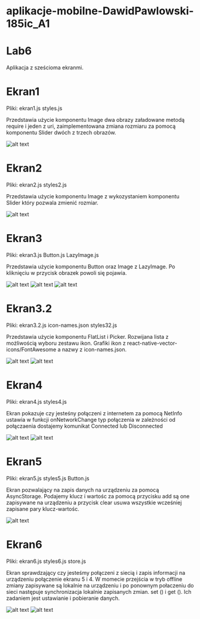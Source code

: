 # aplikacje-mobilne-DawidPawlowski-185ic_A1

# Lab6
Aplikacja z sześcioma ekranmi.

# Ekran1
Pliki: ekran1.js styles.js

Przedstawia użycie komponentu Image dwa obrazy załadowane metodą require i jeden z uri,
zaimplementowana zmiana rozmiaru za pomocą komponentu Slider dwóch z trzech obrazów.

![alt text](https://github.com/DawidPawlowski123/aplikacje-mobilne-DawidPawlowski-185ic_A1/blob/master/Lab6/screny/1.png)

# Ekran2
Pliki: ekran2.js styles2.js

Przedstawia użycie komponentu Image z wykozystaniem komponentu Slider który pozwala zmienić rozmiar.

![alt text](https://github.com/DawidPawlowski123/aplikacje-mobilne-DawidPawlowski-185ic_A1/blob/master/Lab6/screny/2.png)

# Ekran3
Pliki: ekran3.js Button.js LazyImage.js

Przedstawia użycie komponentu Button oraz Image z LazyImage. Po kliknięciu w przycisk obrazek powoli się pojawia.

![alt text](https://github.com/DawidPawlowski123/aplikacje-mobilne-DawidPawlowski-185ic_A1/blob/master/Lab6/screny/3.png)
![alt text](https://github.com/DawidPawlowski123/aplikacje-mobilne-DawidPawlowski-185ic_A1/blob/master/Lab6/screny/3.1.png)
![alt text](https://github.com/DawidPawlowski123/aplikacje-mobilne-DawidPawlowski-185ic_A1/blob/master/Lab6/screny/3.2.png)

# Ekran3.2
Pliki: ekran3.2.js icon-names.json styles32.js

Przedstawia użycie komponentu FlatList i Picker. Rozwijana lista z możliwością wyboru zestawu ikon.
Grafiki ikon z react-native-vector-icons/FontAwesome a nazwy z icon-names.json.

![alt text](https://github.com/DawidPawlowski123/aplikacje-mobilne-DawidPawlowski-185ic_A1/blob/master/Lab6/screny/32.png)
![alt text](https://github.com/DawidPawlowski123/aplikacje-mobilne-DawidPawlowski-185ic_A1/blob/master/Lab6/screny/32.2.png)

# Ekran4
Pliki: ekran4.js styles4.js

Ekran pokazuje czy jesteśny połączeni z internetem za pomocą NetInfo ustawia w funkcji onNetworkChange typ połączenia 
w zależności od połączaenia dostajemy komunikat Connected lub Disconnected

![alt text](https://github.com/DawidPawlowski123/aplikacje-mobilne-DawidPawlowski-185ic_A1/blob/master/Lab6/screny/4.png)
![alt text](https://github.com/DawidPawlowski123/aplikacje-mobilne-DawidPawlowski-185ic_A1/blob/master/Lab6/screny/4.1.png)

# Ekran5
Pliki: ekran5.js styles5.js Button.js 

Ekran pozwalający na zapis danych na urządzeniu za pomocą AsyncStorage. Podajemy klucz i wartośc za pomocą przycisku add 
są one zapisywane na urządzeniu a przycisk clear usuwa wszystkie wcześniej zapisane pary klucz-wartośc.

![alt text](https://github.com/DawidPawlowski123/aplikacje-mobilne-DawidPawlowski-185ic_A1/blob/master/Lab6/screny/5.png)

# Ekran6
Pliki: ekran6.js styles6.js store.js 

Ekran sprawdzający czy jesteśmy połączeni z siecią i zapis informacji na urządzeniu połączenie ekranu 5 i 4.
W momecie przejścia w tryb offline zmiany zapisywane są lokalnie na urządzeniu i po ponownym połaczeniu do sieci
następuje synchronizacja lokalnie zapisanych zmian.
set () i get (). Ich zadaniem jest ustawianie i pobieranie danych.

![alt text](https://github.com/DawidPawlowski123/aplikacje-mobilne-DawidPawlowski-185ic_A1/blob/master/Lab6/screny/6.png)
![alt text](https://github.com/DawidPawlowski123/aplikacje-mobilne-DawidPawlowski-185ic_A1/blob/master/Lab6/screny/6.1.png)


